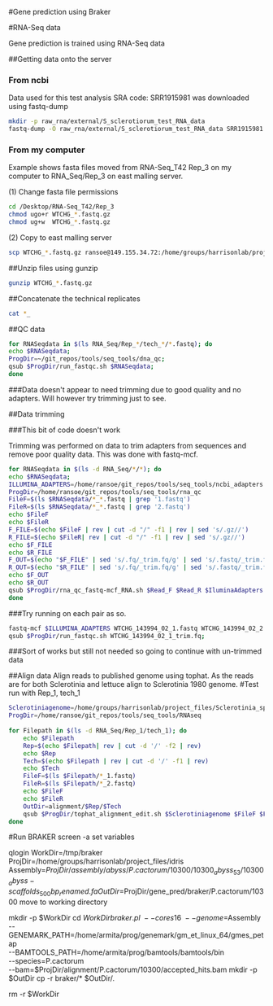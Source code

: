 #Gene prediction using Braker

#RNA-Seq data

Gene prediction is trained using RNA-Seq data 

##Getting data onto the server
### From ncbi
Data used for this test analysis SRA code: SRR1915981 was downloaded using fastq-dump

```bash
mkdir -p raw_rna/external/S_sclerotiorum_test_RNA_data
fastq-dump -O raw_rna/external/S_sclerotiorum_test_RNA_data SRR1915981
```

### From my computer
Example shows fasta files moved from RNA-Seq_T42 Rep_3 on my computer to RNA_Seq/Rep_3 on east malling server.

(1) Change fasta file permissions
```bash
cd /Desktop/RNA-Seq_T42/Rep_3
chmod ugo+r WTCHG_*.fastq.gz
chmod ug+w  WTCHG_*.fastq.gz
```

(2) Copy to east malling server
```bash
scp WTCHG_*.fastq.gz ransoe@149.155.34.72:/home/groups/harrisonlab/project_files/Sclerotinia_spp/RNA_Seq/Rep_3
```

##Unzip files using gunzip
```bash
gunzip WTCHG_*.fastq.gz
```

##Concatenate the technical replicates
```bash
cat *_
```

##QC data
```bash
for RNASeqdata in $(ls RNA_Seq/Rep_*/tech_*/*.fastq); do
echo $RNASeqdata;
ProgDir=~/git_repos/tools/seq_tools/dna_qc;
qsub $ProgDir/run_fastqc.sh $RNASeqdata;
done

```
###Data doesn't appear to need trimming due to good quality and no adapters. Will however try trimming just to see.

##Data trimming

###This bit of code doesn't work

Trimming was performed on data to trim adapters from sequences and remove poor quality data.
This was done with fastq-mcf.

```bash
for RNASeqdata in $(ls -d RNA_Seq/*/*); do
echo $RNASeqdata;
ILLUMINA_ADAPTERS=/home/ransoe/git_repos/tools/seq_tools/ncbi_adapters.fa
ProgDir=/home/ransoe/git_repos/tools/seq_tools/rna_qc
FileF=$(ls $RNASeqdata/*_*.fastq | grep '1.fastq')
FileR=$(ls $RNASeqdata/*_*.fastq | grep '2.fastq')
echo $FileF
echo $FileR
F_FILE=$(echo $FileF | rev | cut -d "/" -f1 | rev | sed 's/.gz//')
R_FILE=$(echo $FileR| rev | cut -d "/" -f1 | rev | sed 's/.gz//')
echo $F_FILE
echo $R_FILE
F_OUT=$(echo "$F_FILE" | sed 's/.fq/_trim.fq/g' | sed 's/.fastq/_trim.fq/g')
R_OUT=$(echo "$R_FILE" | sed 's/.fq/_trim.fq/g' | sed 's/.fastq/_trim.fq/g')
echo $F_OUT
echo $R_OUT
qsub $ProgDir/rna_qc_fastq-mcf_RNA.sh $Read_F $Read_R $IluminaAdapters RNA
done
```

###Try running on each pair as so. 
```bash
fastq-mcf $ILLUMINA_ADAPTERS WTCHG_143994_02_1.fastq WTCHG_143994_02_2.fastq -o WTCHG_143994_02_1_trim.fq -o WTCHG_143994_02_2_trim.fq -C 1000000 -u -k 20 -t 0.01 -q 30 -p 5
qsub $ProgDir/run_fastqc.sh WTCHG_143994_02_1_trim.fq;
```

###Sort of works but still not needed so going to continue with un-trimmed data


##Align data
Align reads to published genome using tophat. As the reads are for both Sclerotinia and lettuce align to Sclerotinia 1980 genome.
#Test run with Rep_1, tech_1

```bash
Sclerotiniagenome=/home/groups/harrisonlab/project_files/Sclerotinia_spp/Genomes/Sclerotinia/Ssclerotiorum_v2.fasta
ProgDir=/home/ransoe/git_repos/tools/seq_tools/RNAseq
	
for Filepath in $(ls -d RNA_Seq/Rep_1/tech_1); do
	echo $Filepath
	Rep=$(echo $Filepath| rev | cut -d '/' -f2 | rev)
	echo $Rep
	Tech=$(echo $Filepath | rev | cut -d '/' -f1 | rev)
	echo $Tech
	FileF=$(ls $Filepath/*_1.fastq)
	FileR=$(ls $Filepath/*_2.fastq)
	echo $FileF
	echo $FileR
	OutDir=alignment/$Rep/$Tech
	qsub $ProgDir/tophat_alignment_edit.sh $Sclerotiniagenome $FileF $FileR $OutDir
done
```

#Run BRAKER
screen -a set variables

  qlogin
  WorkDir=/tmp/braker
  ProjDir=/home/groups/harrisonlab/project_files/idris
  Assembly=$ProjDir/assembly/abyss/P.cactorum/10300/10300_abyss_53/10300_abyss-scaffolds_500bp_renamed.fa
  OutDir=$ProjDir/gene_pred/braker/P.cactorum/10300
move to working directory

  mkdir -p $WorkDir
  cd $WorkDir
  braker.pl \
    --cores 16 \
    --genome=$Assembly \
    --GENEMARK_PATH=/home/armita/prog/genemark/gm_et_linux_64/gmes_petap \
    --BAMTOOLS_PATH=/home/armita/prog/bamtools/bamtools/bin \
    --species=P.cactorum \
    --bam=$ProjDir/alignment/P.cactorum/10300/accepted_hits.bam
  mkdir -p $OutDir
  cp -r braker/* $OutDir/.

  rm -r $WorkDir